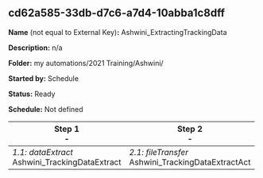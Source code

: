 ## cd62a585-33db-d7c6-a7d4-10abba1c8dff

**Name** (not equal to External Key)**:** Ashwini_ExtractingTrackingData

**Description:** n/a

**Folder:** my automations/2021 Training/Ashwini/

**Started by:** Schedule

**Status:** Ready

**Schedule:** Not defined

| Step 1<br>_-_ | Step 2<br>_-_ |
| --- | --- |
| _1.1: dataExtract_<br>Ashwini_TrackingDataExtract | _2.1: fileTransfer_<br>Ashwini_TrackingDataExtractAct |

